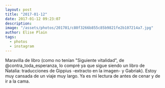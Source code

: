 ```yaml
---
layout: post
title: "2017-01-12"
date: 2017-01-12 09:23:07
description: 
image: "/assets/photos/201701/c80f3266b855c85b9821fe2b107214a7.jpg"
author: Elise Plain
tags: 
  - photos
  - instagram
---
```


Maravilla de libro (como no tenían &#34;Siguiente vitalidad&#34;, de @contra_toda_esperanza, lo compré ya que sigue siendo un libro de Natalia: traducciones de Gippius -extracto en la imagen- y Gabriak). Estoy muy cansada de un viaje muy largo. Ya es mi lectura de antes de cenar y de ir a la cama.
<p></p>
